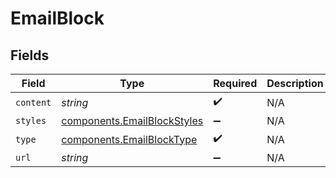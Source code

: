 # EmailBlock


## Fields

| Field                                                                      | Type                                                                       | Required                                                                   | Description                                                                |
| -------------------------------------------------------------------------- | -------------------------------------------------------------------------- | -------------------------------------------------------------------------- | -------------------------------------------------------------------------- |
| `content`                                                                  | *string*                                                                   | :heavy_check_mark:                                                         | N/A                                                                        |
| `styles`                                                                   | [components.EmailBlockStyles](../../models/components/emailblockstyles.md) | :heavy_minus_sign:                                                         | N/A                                                                        |
| `type`                                                                     | [components.EmailBlockType](../../models/components/emailblocktype.md)     | :heavy_check_mark:                                                         | N/A                                                                        |
| `url`                                                                      | *string*                                                                   | :heavy_minus_sign:                                                         | N/A                                                                        |